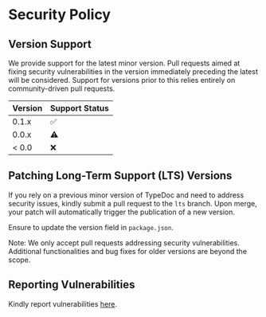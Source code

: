 # Security Policy

## Version Support

We provide support for the latest minor version. Pull requests aimed at fixing security vulnerabilities in the version immediately preceding the latest will be considered. Support for versions prior to this relies entirely on community-driven pull requests.

| Version | Support Status     |
| ------- | ------------------ |
| 0.1.x   | :white_check_mark: |
| 0.0.x   | :warning:          |
| < 0.0   | :x:                |

## Patching Long-Term Support (LTS) Versions

If you rely on a previous minor version of TypeDoc and need to address security issues, kindly submit a pull request to the `lts` branch. Upon merge, your patch will automatically trigger the publication of a new version.

Ensure to update the version field in `package.json`.

Note: We only accept pull requests addressing security vulnerabilities. Additional functionalities and bug fixes for older versions are beyond the scope.

## Reporting Vulnerabilities

Kindly report vulnerabilities [here](https://github.com/react18-tools/esbuild-raw-plugin/security/advisories/new).
